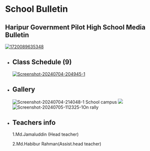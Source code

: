 <h1>School Bulletin</h1> 
<!DOCTYPE html>
<html>
<body>
 <h2>Haripur Government Pilot High School Media Bulletin </h1>
      <a href="https://ibb.co/YbfcJ1r"><img src="https://i.ibb.co/3kSpVjJ/1720089635348.jpg" alt="1720089635348" border="0"></a> 
<ul>
        <li>
            <h2>Class Schedule (9) </h2>
       <a href="https://ibb.co/mFVs5V6"><img src="https://i.ibb.co/rfRP2R4/Screenshot-20240704-204945-1.png" alt="Screenshot-20240704-204945-1" border="0"></a>
        </li>
        <li>
          <h2>Gallery</h2>
            <div>
    <img src=<a href="https://i.ibb.co/3TNfGw5/Screenshot-20240704-214048-1.png" alt="Screenshot-20240704-214048-1" border="0"> School campus </a>
    <img src=<a href="https://ibb.co/QbJQpC1"><img src="https://i.ibb.co/f1XFqnP/Screenshot-20240705-112325-1.png" alt="Screenshot-20240705-112325-1" border="0">On rally </a>
</div>
 </li>
        <li>
 <h2> Teachers info </h2>
            <p> 1.Md.Jamaluddin (Head teacher)

2.Md.Habibur Rahman(Assist.head teacher) </p>
        </li>
    </ul>
</body>
</html>
